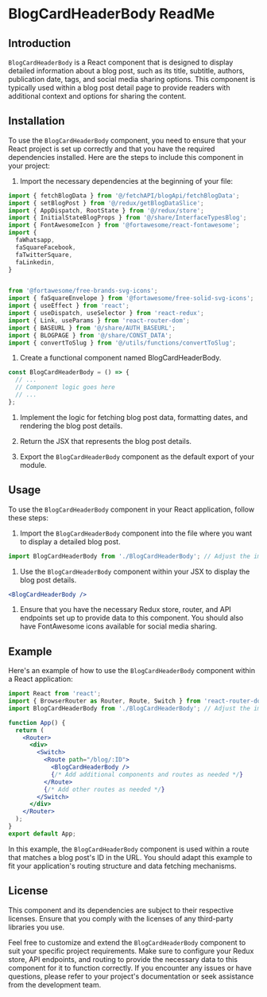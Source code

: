 # BlogCardHeaderBody ReadMe

## Introduction
`BlogCardHeaderBody` is a React component that is designed to display detailed information about a blog post, such as its title, subtitle, authors, publication date, tags, and social media sharing options. This component is typically used within a blog post detail page to provide readers with additional context and options for sharing the content.

## Installation
To use the `BlogCardHeaderBody` component, you need to ensure that your React project is set up correctly and that you have the required dependencies installed. Here are the steps to include this component in your project:

1) Import the necessary dependencies at the beginning of your file:
```jsx
import { fetchBlogData } from '@/fetchAPI/blogApi/fetchBlogData';
import { setBlogPost } from '@/redux/getBlogDataSlice';
import { AppDispatch, RootState } from '@/redux/store';
import { InitialStateBlogProps } from '@/share/InterfaceTypesBlog';
import { FontAwesomeIcon } from '@fortawesome/react-fontawesome';
import {
  faWhatsapp,
  faSquareFacebook,
  faTwitterSquare,
  faLinkedin,
} 


from '@fortawesome/free-brands-svg-icons';
import { faSquareEnvelope } from '@fortawesome/free-solid-svg-icons';
import { useEffect } from 'react';
import { useDispatch, useSelector } from 'react-redux';
import { Link, useParams } from 'react-router-dom';
import { BASEURL } from '@/share/AUTH_BASEURL';
import { BLOGPAGE } from '@/share/CONST_DATA';
import { convertToSlug } from '@/utils/functions/convertToSlug';
```
1) Create a functional component named BlogCardHeaderBody.

```jsx
const BlogCardHeaderBody = () => {
  // ...
  // Component logic goes here
  // ...
};
```

1) Implement the logic for fetching blog post data, formatting dates, and rendering the blog post details.

2) Return the JSX that represents the blog post details.

3) Export the `BlogCardHeaderBody` component as the default export of your module.

## Usage
To use the `BlogCardHeaderBody` component in your React application, follow these steps:

1) Import the `BlogCardHeaderBody` component into the file where you want to display a detailed blog post.

```jsx 
import BlogCardHeaderBody from './BlogCardHeaderBody'; // Adjust the import path as needed
```
1) Use the `BlogCardHeaderBody` component within your JSX to display the blog post details.

```jsx 
<BlogCardHeaderBody />
```

1) Ensure that you have the necessary Redux store, router, and API endpoints set up to provide data to this component. You should also have FontAwesome icons available for social media sharing.


## Example
Here's an example of how to use the `BlogCardHeaderBody` component within a React application:

```jsx
import React from 'react';
import { BrowserRouter as Router, Route, Switch } from 'react-router-dom';
import BlogCardHeaderBody from './BlogCardHeaderBody'; // Adjust the import path as needed

function App() {
  return (
    <Router>
      <div>
        <Switch>
          <Route path="/blog/:ID">
            <BlogCardHeaderBody />
            {/* Add additional components and routes as needed */}
          </Route>
          {/* Add other routes as needed */}
        </Switch>
      </div>
    </Router>
  );
}
export default App;
```


In this example, the `BlogCardHeaderBody` component is used within a route that matches a blog post's ID in the URL. You should adapt this example to fit your application's routing structure and data fetching mechanisms.

## License
This component and its dependencies are subject to their respective licenses. Ensure that you comply with the licenses of any third-party libraries you use.

Feel free to customize and extend the `BlogCardHeaderBody` component to suit your specific project requirements. Make sure to configure your Redux store, API endpoints, and routing to provide the necessary data to this component for it to function correctly. If you encounter any issues or have questions, please refer to your project's documentation or seek assistance from the development team.
